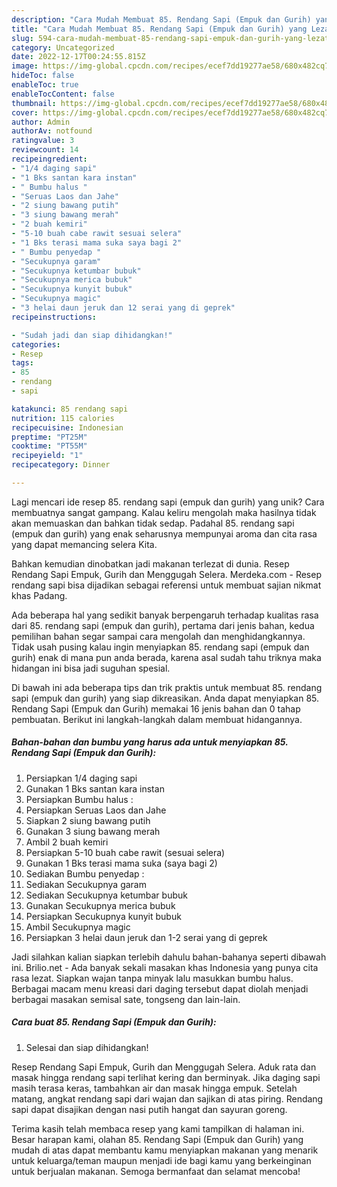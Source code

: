 ```yaml
---
description: "Cara Mudah Membuat 85. Rendang Sapi (Empuk dan Gurih) yang Lezat"
title: "Cara Mudah Membuat 85. Rendang Sapi (Empuk dan Gurih) yang Lezat"
slug: 594-cara-mudah-membuat-85-rendang-sapi-empuk-dan-gurih-yang-lezat
category: Uncategorized
date: 2022-12-17T00:24:55.815Z
image: https://img-global.cpcdn.com/recipes/ecef7dd19277ae58/680x482cq70/85-rendang-sapi-empuk-dan-gurih-foto-resep-utama.jpg
hideToc: false
enableToc: true
enableTocContent: false
thumbnail: https://img-global.cpcdn.com/recipes/ecef7dd19277ae58/680x482cq70/85-rendang-sapi-empuk-dan-gurih-foto-resep-utama.jpg
cover: https://img-global.cpcdn.com/recipes/ecef7dd19277ae58/680x482cq70/85-rendang-sapi-empuk-dan-gurih-foto-resep-utama.jpg
author: Admin
authorAv: notfound
ratingvalue: 3
reviewcount: 14
recipeingredient:
- "1/4 daging sapi"
- "1 Bks santan kara instan"
- " Bumbu halus "
- "Seruas Laos dan Jahe"
- "2 siung bawang putih"
- "3 siung bawang merah"
- "2 buah kemiri"
- "5-10 buah cabe rawit sesuai selera"
- "1 Bks terasi mama suka saya bagi 2"
- " Bumbu penyedap "
- "Secukupnya garam"
- "Secukupnya ketumbar bubuk"
- "Secukupnya merica bubuk"
- "Secukupnya kunyit bubuk"
- "Secukupnya magic"
- "3 helai daun jeruk dan 12 serai yang di geprek"
recipeinstructions:

- "Sudah jadi dan siap dihidangkan!"
categories:
- Resep
tags:
- 85
- rendang
- sapi

katakunci: 85 rendang sapi 
nutrition: 115 calories
recipecuisine: Indonesian
preptime: "PT25M"
cooktime: "PT55M"
recipeyield: "1"
recipecategory: Dinner

---
```





Lagi mencari ide resep 85. rendang sapi (empuk dan gurih) yang unik? Cara membuatnya sangat gampang. Kalau keliru mengolah maka hasilnya tidak akan memuaskan dan bahkan tidak sedap. Padahal 85. rendang sapi (empuk dan gurih) yang enak seharusnya mempunyai aroma dan cita rasa yang dapat memancing selera Kita.





Bahkan kemudian dinobatkan jadi makanan terlezat di dunia. Resep Rendang Sapi Empuk, Gurih dan Menggugah Selera. Merdeka.com - Resep rendang sapi bisa dijadikan sebagai referensi untuk membuat sajian nikmat khas Padang.

Ada beberapa hal yang sedikit banyak berpengaruh terhadap kualitas rasa dari 85. rendang sapi (empuk dan gurih), pertama dari jenis bahan, kedua pemilihan bahan segar sampai cara mengolah dan menghidangkannya. Tidak usah pusing kalau ingin menyiapkan 85. rendang sapi (empuk dan gurih) enak di mana pun anda berada, karena asal sudah tahu triknya maka hidangan ini bisa jadi suguhan spesial.






Di bawah ini ada beberapa tips dan trik praktis untuk membuat 85. rendang sapi (empuk dan gurih) yang siap dikreasikan. Anda dapat menyiapkan 85. Rendang Sapi (Empuk dan Gurih) memakai 16 jenis bahan dan 0 tahap pembuatan. Berikut ini langkah-langkah dalam membuat hidangannya.

<!--inarticleads1-->

##### Bahan-bahan dan bumbu yang harus ada untuk menyiapkan 85. Rendang Sapi (Empuk dan Gurih):

1. Persiapkan 1/4 daging sapi
1. Gunakan 1 Bks santan kara instan
1. Persiapkan  Bumbu halus :
1. Persiapkan Seruas Laos dan Jahe
1. Siapkan 2 siung bawang putih
1. Gunakan 3 siung bawang merah
1. Ambil 2 buah kemiri
1. Persiapkan 5-10 buah cabe rawit (sesuai selera)
1. Gunakan 1 Bks terasi mama suka (saya bagi 2)
1. Sediakan  Bumbu penyedap :
1. Sediakan Secukupnya garam
1. Sediakan Secukupnya ketumbar bubuk
1. Gunakan Secukupnya merica bubuk
1. Persiapkan Secukupnya kunyit bubuk
1. Ambil Secukupnya magic
1. Persiapkan 3 helai daun jeruk dan 1-2 serai yang di geprek


Jadi silahkan kalian siapkan terlebih dahulu bahan-bahanya seperti dibawah ini. Brilio.net - Ada banyak sekali masakan khas Indonesia yang punya cita rasa lezat. Siapkan wajan tanpa minyak lalu masukkan bumbu halus. Berbagai macam menu kreasi dari daging tersebut dapat diolah menjadi berbagai masakan semisal sate, tongseng dan lain-lain. 

<!--inarticleads2-->

##### Cara buat 85. Rendang Sapi (Empuk dan Gurih):


1. Selesai dan siap dihidangkan!

Resep Rendang Sapi Empuk, Gurih dan Menggugah Selera. Aduk rata dan masak hingga rendang sapi terlihat kering dan berminyak. Jika daging sapi masih terasa keras, tambahkan air dan masak hingga empuk. Setelah matang, angkat rendang sapi dari wajan dan sajikan di atas piring. Rendang sapi dapat disajikan dengan nasi putih hangat dan sayuran goreng. 

Terima kasih telah membaca resep yang kami tampilkan di halaman ini. Besar harapan kami, olahan 85. Rendang Sapi (Empuk dan Gurih) yang mudah di atas dapat membantu kamu menyiapkan makanan yang menarik untuk keluarga/teman maupun menjadi ide bagi kamu yang berkeinginan untuk berjualan makanan. Semoga bermanfaat dan selamat mencoba!
